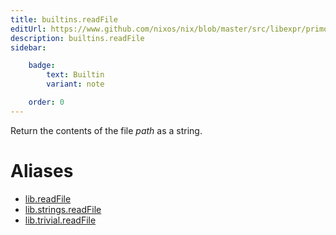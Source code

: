 ```yaml
---
title: builtins.readFile
editUrl: https://www.github.com/nixos/nix/blob/master/src/libexpr/primops.cc
description: builtins.readFile
sidebar:

    badge:
        text: Builtin
        variant: note

    order: 0
---
```


Return the contents of the file *path* as a string.


# Aliases

- [lib.readFile](reference/lib/lib-readFile)
- [lib.strings.readFile](reference/lib/strings/lib-strings-readFile)
- [lib.trivial.readFile](reference/lib/trivial/lib-trivial-readFile)


